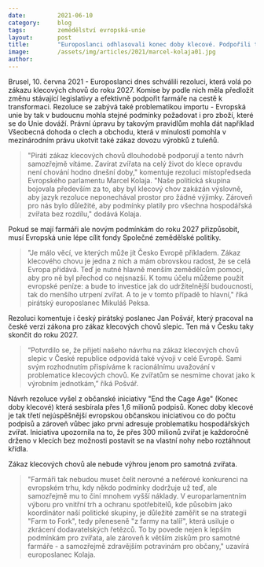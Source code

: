 ```yaml
---
date:         2021-06-10
category:     blog
tags:         zemědělství evropská-unie
layout:       post
title:        "Europoslanci odhlasovali konec doby klecové. Podpořili tak iniciativu více než 1,6 milionů lidí "
image:        /assets/img/articles/2021/marcel-kolaja01.jpg
author:       
---
```




Brusel, 10. června 2021 - Europoslanci dnes schválili rezoluci, která volá po zákazu klecových chovů do roku 2027. Komise by podle nich měla předložit změnu stávající legislativy a efektivně podpořit farmáře na cestě k transformaci. Rezoluce se zabývá také problematikou importu - Evropská unie by tak v budoucnu mohla stejné podmínky požadovat i pro zboží, které se do Unie dováží. Právní úpravu by takovým pravidlům mohla dát například Všeobecná dohoda o clech a obchodu, která v minulosti pomohla v mezinárodním právu ukotvit také zákaz dovozu výrobků z tuleňů.


> "Piráti zákaz klecových chovů dlouhodobě podporují a tento návrh samozřejmě vítáme. Zavírat zvířata na celý život do klece opravdu není chování hodno dnešní doby," komentuje rezoluci místopředseda Evropského parlamentu Marcel Kolaja. "Naše politická skupina bojovala především za to, aby byl klecový chov zakázán výslovně, aby jazyk rezoluce neponechával prostor pro žádné výjimky. Zároveň pro nás bylo důležité, aby podmínky platily pro všechna hospodářská zvířata bez rozdílu," dodává Kolaja.



Pokud se mají farmáři ale novým podmínkám do roku 2027 přizpůsobit, musí Evropská unie lépe cílit fondy Společné zemědělské politiky. 

> "Je málo věcí, ve kterých může jít Česko Evropě příkladem. Zákaz klecového chovu je jedna z nich a mám obrovskou radost, že se celá Evropa přidává. Teď je nutné hlavně menším zemědělcům pomoci, aby pro ně byl přechod co nejsnazší. K tomu účelu můžeme použít evropské peníze: a bude to investice jak do udržitelnější budoucnosti, tak do menšího utrpení zvířat. A to je v tomto případě to hlavní," říká pirátský europoslanec Mikuláš Peksa.



Rezoluci komentuje i český pirátský poslanec Jan Pošvář, který pracoval na české verzi zákona pro zákaz klecových chovů slepic. Ten má v Česku taky skončit do roku 2027. 

> “Potvrdilo se, že přijetí našeho návrhu na zákaz klecových chovů slepic v České republice odpovídá také vývoji v celé Evropě. Sami svým rozhodnutím přispíváme k racionálnímu uvažování v problematice klecových chovů. Ke zvířatům se nesmíme chovat jako k výrobním jednotkám,” říká Pošvář.

Návrh rezoluce vyšel z občanské iniciativy "End the Cage Age" (Konec doby klecové) která sesbírala přes 1,6 milionů podpisů. Konec doby klecové je tak třetí nejúspěšnější evropskou občanskou iniciativou co do počtu podpisů a zároveň vůbec jako první adresuje problematiku hospodářských zvířat. Iniciativa upozornila na to, že přes 300 milionů zvířat je každoročně drženo v klecích bez možnosti postavit se na vlastní nohy nebo roztáhnout křídla.

Zákaz klecových chovů ale nebude výhrou jenom pro samotná zvířata. 

> "Farmáři tak nebudou muset čelit nerovné a neférové konkurenci na evropském trhu, kdy někdo podmínky dodržuje už teď, ale samozřejmě mu to činí mnohem vyšší náklady. V europarlamentním výboru pro vnitřní trh a ochranu spotřebitelů, kde působím jako koordinátor naší politické skupiny, je důležité zaměřit se na strategii "Farm to Fork", tedy přeneseně "z farmy na talíř", která usiluje o zkrácení dodavatelských řetězců. To by povede nejen k lepším podmínkám pro zvířata, ale zároveň k větším ziskům pro samotné farmáře - a samozřejmě zdravějším potravinám pro občany," uzavírá europoslanec Kolaja.

